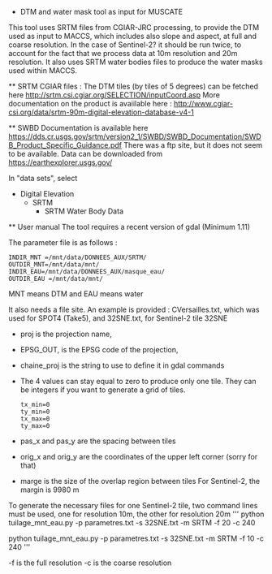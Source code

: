 * DTM and water mask tool as input for MUSCATE

This tool uses SRTM files from CGIAR-JRC processing, to provide the DTM used as input to MACCS, which includes also slope and aspect, at full and coarse resolution. In the case of Sentinel-2? it should be run twice, to account for the fact that we process data at 10m resolution and 20m resolution.  It also uses SRTM water bodies files to produce the water masks used within MACCS.


** SRTM CGIAR files :
The DTM tiles (by tiles of 5 degrees) can be fetched here http://srtm.csi.cgiar.org/SELECTION/inputCoord.asp
More documentation on the product is avaiilable here : http://www.cgiar-csi.org/data/srtm-90m-digital-elevation-database-v4-1

** SWBD 
Documentation is available here https://dds.cr.usgs.gov/srtm/version2_1/SWBD/SWBD_Documentation/SWDB_Product_Specific_Guidance.pdf
There was a ftp site, but it does not seem to be available.
Data can be downloaded from https://earthexplorer.usgs.gov/

In "data sets", select  
- Digital Elevation
  - SRTM
    - SRTM Water Body Data


** User manual
The tool requires a recent version of gdal (Minimum 1.11)


The parameter file is as follows :
```
INDIR_MNT =/mnt/data/DONNEES_AUX/SRTM/
OUTDIR_MNT=/mnt/data/mnt/
INDIR_EAU=/mnt/data/DONNEES_AUX/masque_eau/
OUTDIR_EAU =/mnt/data/mnt/
```

MNT means DTM and EAU means water


It also needs a file site. An example is provided : CVersailles.txt, which was used for SPOT4 (Take5), and 32SNE.txt, for Sentinel-2 tile 32SNE


- proj is the projection name, 
- EPSG_OUT, is the EPSG code of the projection, 
- chaine_proj is the string to use to define it in gdal commands
- The 4 values can stay equal to zero to produce only one tile. They can be integers if you want to generate a grid of tiles.

      tx_min=0
      ty_min=0
      tx_max=0
      ty_max=0

- pas_x and pas_y are the spacing between tiles
- orig_x and orig_y are the coordinates of the upper left corner (sorry for that)
- marge is the size of the overlap region between tiles
  	For Sentinel-2, the margin is 9980 m

 
To generate the necessary files for one Sentinel-2 tile, two command lines must be used, one for resolution 10m, the other for resolution 20m
'''
python tuilage_mnt_eau.py -p parametres.txt -s 32SNE.txt -m SRTM -f 20 -c 240

python tuilage_mnt_eau.py -p parametres.txt -s 32SNE.txt -m SRTM -f 10 -c 240
'''

-f is the full resolution
-c is the coarse resolution